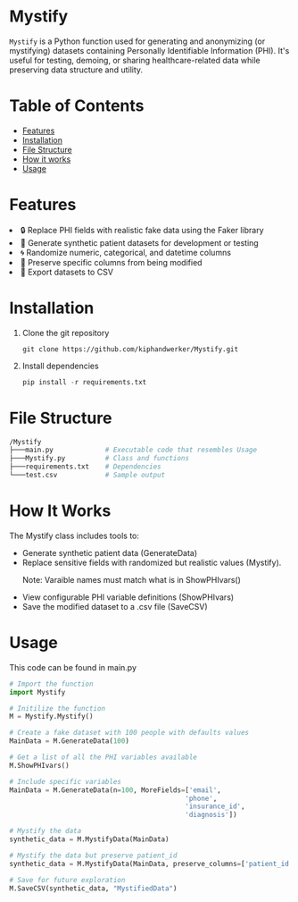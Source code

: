 # Mystify

```Mystify``` is a Python function used for generating and anonymizing (or mystifying) datasets containing Personally Identifiable Information (PHI). It's useful for testing, demoing, or sharing healthcare-related data while preserving data structure and utility.

# Table of Contents
- [Features](#features)
- [Installation](#installation)
- [File Structure](#file-structure)
- [How it works](#how-it-works)
- [Usage](#usage)

# Features
</ul>
<li>🔒 Replace PHI fields with realistic fake data using the Faker library

<li>🧪 Generate synthetic patient datasets for development or testing

<li>🌀 Randomize numeric, categorical, and datetime columns

<li>🎯 Preserve specific columns from being modified

<li>💾 Export datasets to CSV

</ul>

# Installation

<ol>
<li>Clone the git repository

```git
git clone https://github.com/kiphandwerker/Mystify.git
```

<li> Install dependencies

```python
pip install -r requirements.txt
```
</ol>

# File Structure

```bash
/Mystify
├───main.py             # Executable code that resembles Usage
├───Mystify.py          # Class and functions
├───requirements.txt    # Dependencies
└───test.csv            # Sample output
```



# How It Works
The Mystify class includes tools to:
<ul>

<li>Generate synthetic patient data (GenerateData)

<li>Replace sensitive fields with randomized but realistic values (Mystify).

Note: Varaible names must match what is in ShowPHIvars()

<li>View configurable PHI variable definitions (ShowPHIvars)

<li>Save the modified dataset to a .csv file (SaveCSV)

</ul>

# Usage
This code can be found in main.py

```python
# Import the function
import Mystify      

# Initilize the function
M = Mystify.Mystify()

# Create a fake dataset with 100 people with defaults values
MainData = M.GenerateData(100)

# Get a list of all the PHI variables available
M.ShowPHIvars()

# Include specific variables
MainData = M.GenerateData(n=100, MoreFields=['email', 
                                            'phone', 
                                            'insurance_id', 
                                            'diagnosis'])

# Mystify the data
synthetic_data = M.MystifyData(MainData)

# Mystify the data but preserve patient_id
synthetic_data = M.MystifyData(MainData, preserve_columns=['patient_id'])

# Save for future exploration
M.SaveCSV(synthetic_data, "MystifiedData")
```